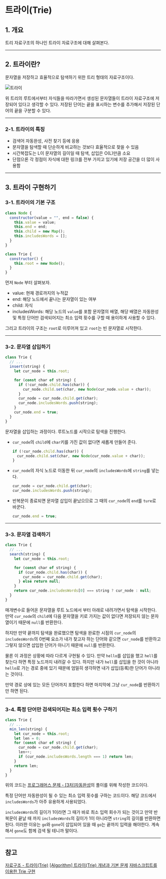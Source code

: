 # 트라이(Trie)

## 1. 개요

트리 자료구조의 하나인 트라이 자료구조에 대해 살펴본다.

---

## 2. 트라이란?

문자열을 저장하고 효율적으로 탐색하기 위한 트리 형태의 자료구조이다.

![트라이](https://upload.wikimedia.org/wikipedia/commons/thumb/b/be/Trie_example.svg/375px-Trie_example.svg.png)

위 트리의 루트에서부터 자식들을 따라가면서 생성된 문자열들이 트라이 자료구조에 저장되어 있다고 생각할 수 있다. 저장된 단어는
끝을 표시하는 변수를 추가해서 저장된 단어의 끝을 구분할 수 있다.

---

### 2-1. 트라이의 특징

- 검색어 자동완성, 사전 찾기 등에 응용
- 문자열을 탐색할 때 단순하게 비교하는 것보다 효율적으로 찾을 수 있음
- 시간복잡도는 L이 문자열의 길이일 때 탐색, 삽입은 O(L)만큼 소요
- 단점으론 각 정점이 자식에 대한 링크를 전부 가지고 있기에 저장 공간을 더 많이 사용함

---

## 3. 트라이 구현하기

### 3-1. 트라이의 기본 구조

```javascript
class Node {
  constructor(value = "", end = false) {
    this.value = value;
    this.end = end;
    this.child = new Map();
    this.includesWords = [];
  }
}

class Trie {
  constructor() {
    this.root = new Node();
  }
}
```

먼저 `Node` 부터 살펴보자.

- value: 현재 경로까지의 누적값
- end: 해당 노드에서 끝나는 문자열이 있는 여부
- child: 자식
- includesWords: 해당 노드의 `value`를 포함 문자열의 배열, 해당 배열은 자동완성 및 특정 단어만 검색되어지는
  최소 입력 횟수를 구할 때 용이하게 사용할 수 있다.

그리고 트라이의 구조는 `root`로 이루어져 있고 `root`는 빈 문자열로 시작한다.

---

### 3-2. 문자열 삽입하기

```javascript
class Trie {
  // ...
  insert(string) {
    let cur_node = this.root;

    for (const char of string) {
      if (!cur_node.child.has(char)) {
        cur_node.child.set(char, new Node(cur_node.value + char));
      }
      cur_node = cur_node.child.get(char);
      cur_node.includesWords.push(string);
    }
    cur_node.end = true;
  }
}
```

문자열을 삽입하는 과정이다. 루트노드를 시작으로 탐색을 진행한다.

- `cur_node`의 `child`에 `char`키를 가진 값이 없다면 새롭게 만들어 준다.

  ```javascript
  if (!cur_node.child.has(char)) {
    cur_node.child.set(char, new Node(cur_node.value + char));
  }
  ```

- `cur_node`의 자식 노드로 이동한 뒤 `cur_node`의 `includesWords`에 `string`를 넣는다.

  ```javascript
  cur_node = cur_node.child.get(char);
  cur_node.includesWords.push(string);
  ```

- 반복문이 종료되면 문자열 삽입이 끝났으므로 그 때의 `cur_node`의 `end`를 `ture`로 바꾼다.

  ```javascript
  cur_node.end = true;
  ```

---

### 3-3. 문자열 검색하기

```javascript
class Trie {
  // ...
  search(string) {
    let cur_node = this.root;

    for (const char of string) {
      if (cur_node.child.has(char)) {
        cur_node = cur_node.child.get(char);
      } else return null;
    }
    return cur_node.includesWords[0] === string ? cur_node : null;
  }
}
```

매개변수로 들어온 문자열을 루트 노드에서 부터 아래로 내려가면서 탐색을 시작한다.
만약 `cur_node`의 `child`에 다음 문자열을 키로 가지는 값이 없다면 저장되지 않는 문자열이기 때문에
`null`를 반환한다.

하지만 만약 끝까지 탐색을 완료했으면 탐색을 완료한 시점의 `cur_node`의 `includesWords`의 0번째 요소가
내가 찾고자 하는 단어와 같으면 `cur_node`를 반환하고 그렇지 않으면 삽입한 단어가 아니기 때문에 `null`를
반환한다.

물론 이 과정은 상황에 따라 다르게 구현될 수 있다. 만약 `hello`를 삽입을 했고 `hell`를 찾는다 하면
특정 노드까지 내려갈 수 있다. 하지만 내가 `hell`를 삽입을 한 것이 아니라 `hello`로 가는 경로 중에 있기
때문에 엄밀히 생각하면 내가 삽입(등록)한 단어가 아니라는 것이다.

만약 경로 상에 있는 모든 단어까지 포함한다 하면 마지막에 그냥 `cur_node`를 반환하기만 하면 된다.

---

### 3-4. 특정 단어만 검색되어지는 최소 입력 횟수 구하기

```javascript
class Trie {
  // ...
  min_len(string) {
    let cur_node = this.root;
    let len = 0;
    for (const char of string) {
      cur_node = cur_node.child.get(char);
      len++;
      if (cur_node.includesWords.length === 1) return len;
    }
    return len;
  }
}
```

위의 코드는 [프로그래머스 문제 - [3차]자동완성](https://school.programmers.co.kr/learn/courses/30/lessons/17685)의
풀이를 위해 작성한 코드이다.

특정 단어만 자동완성이 될 수 있는 최소 입력 횟수를 구하는 코드이다. 해당 코드에서 `includesWords`가 아주
유용하게 사용되었다.

`includesWords`의 길이가 1이라면 그 때가 바로 최소 입력 회수가 되는 것이고 만약 반복문이 끝날 때 까지
`includesWords`의 길이가 1이 아니라면 `string`의 길이를 반환하면 된다. 이러한 이유는 `go`와 `gone`이
삽입되어 있을 때 `go`는 끝까지 입력을 해야한다. 계속해서 `gone`도 함께 검색 될 테니까 말이다.

---

## 참고

[자료구조 - 트라이(Trie)](https://baek.dev/til/data-structure/trie)
[[Algorithm] 트라이(Trie) 개념과 기본 문제](https://twpower.github.io/187-trie-concept-and-basic-problem)
[자바스크립트를 이용한 Trie 구현](https://velog.io/@teihong93/%EC%9E%90%EB%B0%94%EC%8A%A4%ED%81%AC%EB%A6%BD%ED%8A%B8%EB%A5%BC-%EC%9D%B4%EC%9A%A9%ED%95%9C-Trie-%EA%B5%AC%ED%98%84)
